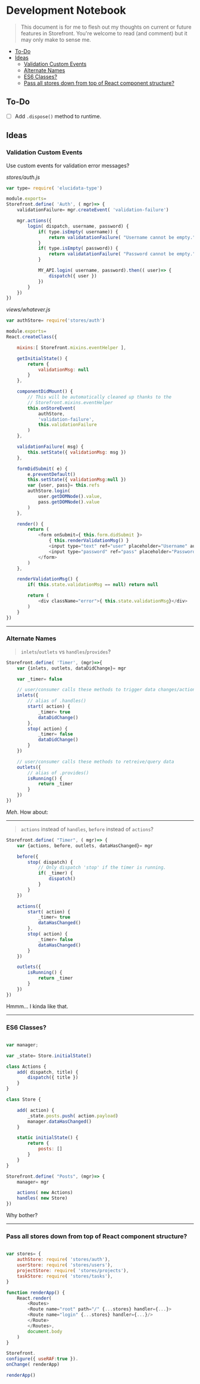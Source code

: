 # Development Notebook

> This document is for me to flesh out my thoughts on current or future features in Storefront. You're welcome to read (and comment) but it may only make to sense me.







<!-- toc -->

* [To-Do](#to-do)
* [Ideas](#ideas)
  * [Validation Custom Events](#validation-custom-events)
  * [Alternate Names](#alternate-names)
  * [ES6 Classes?](#es6-classes)
  * [Pass all stores down from top of React component structure?](#pass-all-stores-down-from-top-of-react-component-structure)

<!-- toc stop -->




## To-Do

- [ ] Add `.dispose()` method to runtime.


## Ideas

### Validation Custom Events

Use custom events for validation error messages?

_stores/auth.js_

```javascript
var type= require( 'elucidata-type')

module.exports=
Storefront.define( 'Auth', ( mgr)=> {
    validationFailure= mgr.createEvent( 'validation-failure')

    mgr.actions({
        login( dispatch, username, password) {
            if( type.isEmpty( username)) {
                return validatationFailure( "Username cannot be empty.")
            }
            if( type.isEmpty( password)) {
                return validatationFailure( "Password cannot be empty.")
            }

            MY_API.login( username, password).then(( user)=> {
                dispatch({ user })
            })
        }
    })
})
```

_views/whatever.js_

```javascript
var authStore= require('stores/auth')

module.exports=
React.createClass({

    mixins:[ Storefront.mixins.eventHelper ],

    getInitialState() {
        return {
            validationMsg: null
        }
    },

    componentDidMount() {
        // This will be automatically cleaned up thanks to the
        // Storefront.mixins.eventHelper
        this.onStoreEvent(
            authStore,
            'validation-failure',
            this.validationFailure
        )
    },

    validationFailure( msg) {
        this.setState({ validationMsg: msg })
    },

    formDidSubmit( e) {
        e.preventDefault()
        this.setState({ validationMsg:null })
        var {user, pass}= this.refs
        authStore.login(
            user.getDOMNode().value,
            pass.getDOMNode().value
        )
    },

    render() {
        return (
            <form onSubmit={ this.form.didSubmit }>
                { this.renderValidationMsg() }
                <input type="text" ref="user" placeholder="Username" autoFocus/>
                <input type="password" ref="pass" placeholder="Password" />
            </form>
        )
    },

    renderValidationMsg() {
        if( this.state.validationMsg == null) return null

        return (
            <div className="error">{ this.state.validationMsg}</div>
        )
    }
})
```

---

### Alternate Names

> `inlets`/`outlets` vs `handles`/`provides`?

```javascript
Storefront.define( 'Timer', (mgr)=>{
    var {inlets, outlets, dataDidChange}= mgr

    var _timer= false

    // user/consumer calls these methods to trigger data changes/actions
    inlets({
        // alias of .handles()
        start( action) {
            _timer= true
            dataDidChange()
        },
        stop( action) {
            _timer= false
            dataDidChange()
        }
    })

    // user/consumer calls these methods to retreive/query data
    outlets({
        // alias of .provides()
        isRunning() {
            return _timer
        }
    })
})
```
_Meh_. How about:

---

> `actions` instead of `handles`, `before` instead of `actions`?

```javascript
Storefront.define( "Timer", ( mgr)=> {
    var {actions, before, outlets, dataHasChanged}= mgr

    before({
        stop( dispatch) {
            // Only dispatch 'stop' if the timer is running.
            if( _timer) {
                dispatch()
            }
        }
    })

    actions({
        start( action) {
            _timer= true
            dataHasChanged()
        },
        stop( action) {
            _timer= false
            dataHasChanged()
        }
    })

    outlets({
        isRunning() {
            return _timer
        }
    })
})
```

Hmmm... I kinda like that.

---

### ES6 Classes?

```javascript

var manager;

var _state= Store.initialState()

class Actions {
    add( dispatch, title) {
        dispatch({ title })
    }
}

class Store {

    add( action) {
        _state.posts.push( action.payload)
        manager.dataHasChanged()
    }

    static initialState() {
        return {
            posts: []
        }
    }
}

Storefront.define( "Posts", (mgr)=> {
    manager= mgr

    actions( new Actions)
    handles( new Store)
})

```

Why bother?

---

### Pass all stores down from top of React component structure?

```javascript

var stores= {
    authStore: require( 'stores/auth'),
    userStore: require( 'stores/users'),
    projectStore: require( 'stores/projects'),
    taskStore: require( 'stores/tasks'),
}

function renderApp() {
    React.render(
        <Routes>
        <Route name="root" path="/" {...stores} handler={...}>
        <Route name="login" {...stores} handler={...}/>
        </Route>
        </Routes>,
        document.body
    )
}

Storefront.
configure({ useRAF:true }).
onChange( renderApp)

renderApp()
```